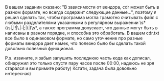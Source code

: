 В вашем задании сказано: 
"В зависимости от вендора, cdr может быть в разном формате, но всегда содержит следующие данные...",
поэтому я решил сделать так, чтобы программа могла грамотно считывать файл с любыми разделителями указанными в регулярном выражении \s*(\s|,|!|\\.|:|;|\\|)\s*,
а также программа допускает, что данные могут быть в написаны в разном порядке, и способна это обработать. В вашем cdr.txt все было в одинаковом формате, но само
уточнение про разные форматы вендора дает намек, что полезно было бы сделать такой довольно полезный функционал.

P.s. извините, я забыл запушить последнюю часть кода как дописал, обнаружил это только спустя пару часов после 00:00, надеюсь не зря старался и вы примите работу)
Кстати, задача была довольно интересная)
